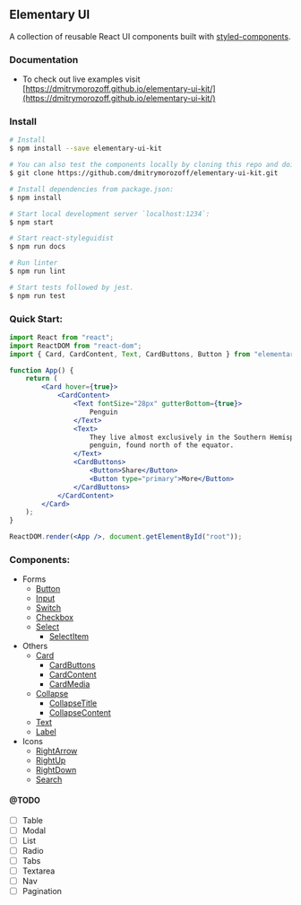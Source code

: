 ## Elementary UI

A collection of reusable React UI components built with [styled-components](https://styled-components.com).

### Documentation

-   To check out live examples visit [https://dmitrymorozoff.github.io/elementary-ui-kit/](https://dmitrymorozoff.github.io/elementary-ui-kit/)

### Install

```bash
# Install
$ npm install --save elementary-ui-kit
```

```bash
# You can also test the components locally by cloning this repo and doing the following steps:
$ git clone https://github.com/dmitrymorozoff/elementary-ui-kit.git

# Install dependencies from package.json:
$ npm install

# Start local development server `localhost:1234`:
$ npm start

# Start react-styleguidist
$ npm run docs

# Run linter
$ npm run lint

# Start tests followed by jest.
$ npm run test
```

### Quick Start:

```jsx
import React from "react";
import ReactDOM from "react-dom";
import { Card, CardContent, Text, CardButtons, Button } from "elementary-ui-kit";

function App() {
    return (
        <Card hover={true}>
            <CardContent>
                <Text fontSize="28px" gutterBottom={true}>
                    Penguin
                </Text>
                <Text>
                    They live almost exclusively in the Southern Hemisphere, with only one species, the Galapagos
                    penguin, found north of the equator.
                </Text>
                <CardButtons>
                    <Button>Share</Button>
                    <Button type="primary">More</Button>
                </CardButtons>
            </CardContent>
        </Card>
    );
}

ReactDOM.render(<App />, document.getElementById("root"));
```

### Components:

-   Forms
    -   [Button](https://github.com/dmitrymorozoff/elementary-ui-kit/tree/master/src/lib/components/forms/Button)
    -   [Input](https://github.com/dmitrymorozoff/elementary-ui-kit/tree/master/src/lib/components/forms/Input)
    -   [Switch](https://github.com/dmitrymorozoff/elementary-ui-kit/tree/master/src/lib/components/forms/Switch)
    -   [Checkbox](https://github.com/dmitrymorozoff/elementary-ui-kit/tree/master/src/lib/components/forms/Checkbox)
    -   [Select](https://github.com/dmitrymorozoff/elementary-ui-kit/tree/master/src/lib/components/forms/Select)
        -   [SelectItem](https://github.com/dmitrymorozoff/elementary-ui-kit/tree/master/src/lib/components/forms/Select/components/SelectItem)
-   Others
    -   [Card](https://github.com/dmitrymorozoff/elementary-ui-kit/tree/master/src/lib/components/others/Card)
        -   [CardButtons](https://github.com/dmitrymorozoff/elementary-ui-kit/tree/master/src/lib/components/others/Card/components/CardButtons)
        -   [CardContent](https://github.com/dmitrymorozoff/elementary-ui-kit/tree/master/src/lib/components/others/Card/components/CardContent)
        -   [CardMedia](https://github.com/dmitrymorozoff/elementary-ui-kit/tree/master/src/lib/components/others/Card/components/CardMedia)
    -   [Collapse](https://github.com/dmitrymorozoff/elementary-ui-kit/tree/master/src/lib/components/others/Collapse)
        -   [CollapseTitle](https://github.com/dmitrymorozoff/elementary-ui-kit/tree/master/src/lib/components/others/Collapse/components/CollapseTitle)
        -   [CollapseContent](https://github.com/dmitrymorozoff/elementary-ui-kit/tree/master/src/lib/components/others/Collapse/components/CollapseContent)
    -   [Text](https://github.com/dmitrymorozoff/elementary-ui-kit/tree/master/src/lib/components/others/Text)
    -   [Label](https://github.com/dmitrymorozoff/elementary-ui-kit/tree/master/src/lib/components/others/Label)
-   Icons
    -   [RightArrow](https://github.com/dmitrymorozoff/elementary-ui-kit/tree/master/src/lib/components/icons/RightArrow)
    -   [RightUp](https://github.com/dmitrymorozoff/elementary-ui-kit/tree/master/src/lib/components/icons/RightUp)
    -   [RightDown](https://github.com/dmitrymorozoff/elementary-ui-kit/tree/master/src/lib/components/icons/RightDown)
    -   [Search](https://github.com/dmitrymorozoff/elementary-ui-kit/tree/master/src/lib/components/icons/Search)

#### @TODO

-   [ ] Table
-   [ ] Modal
-   [ ] List
-   [ ] Radio
-   [ ] Tabs
-   [ ] Textarea
-   [ ] Nav
-   [ ] Pagination
